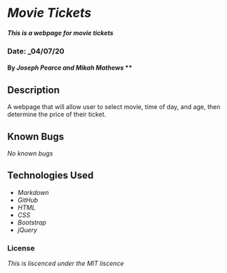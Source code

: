 # _Movie Tickets_

#### _This is a webpage for movie tickets_  
### Date: _04/07/20

#### By _**Joseph Pearce and Mikah Mathews**_ ** 

## Description
A webpage that will allow user to select movie, time of day, 
and age, then determine the price of their ticket.

## Known Bugs

_No known bugs_

## Technologies Used

* _Markdown_
* _GitHub_
* _HTML_
* _CSS_ 
* _Bootstrap_
* _jQuery_


### License

*This is liscenced under the MIT liscence*
